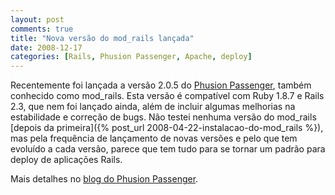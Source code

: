 ```yaml
---
layout: post
comments: true
title: "Nova versão do mod_rails lançada"
date: 2008-12-17
categories: [Rails, Phusion Passenger, Apache, deploy]
---
```

Recentemente foi lançada a versão 2.0.5 do [Phusion Passenger](http://www.modrails.com/), também conhecido como mod\_rails. Esta versão é compatível com Ruby 1.8.7 e Rails 2.3, que nem foi lançado ainda, além de incluir algumas melhorias na estabilidade e correção de bugs. Não testei nenhuma versão do mod\_rails [depois da primeira]({% post_url 2008-04-22-instalacao-do-mod_rails %}), mas pela frequência de lançamento de novas versões e pelo que tem evoluído a cada versão, parece que tem tudo para se tornar um padrão para deploy de aplicações Rails.

Mais detalhes no [blog do Phusion Passenger](http://blog.phusion.nl/2008/12/05/phusion-passenger-205-released-mentioned-on-live37signalscom/).
